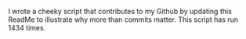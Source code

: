 I wrote a cheeky script that contributes to my Github by updating this ReadMe to illustrate why more than commits matter. This script has run 1434 times.